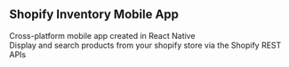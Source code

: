 ## Shopify Inventory Mobile App

Cross-platform mobile app created in React Native  
Display and search products from your shopify store via the Shopify REST APIs